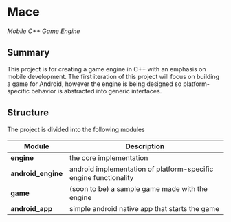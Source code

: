 # Mace
_Mobile C++ Game Engine_

## Summary

This project is for creating a game engine in C++ with an emphasis on mobile development. 
The first iteration of this project will focus on building a game for Android, however the engine 
is being designed so platform-specific behavior is abstracted into generic interfaces.

## Structure

The project is divided into the following modules

| Module             | Description                                                      |
| ------------------ | ---------------------------------------------------------------- |
| **engine**         | the core implementation                                          |
| **android_engine** | android implementation of platform-specific engine functionality |
| **game**           | (soon to be) a sample game made with the engine                  |
| **android_app**    | simple android native app that starts the game                   |
